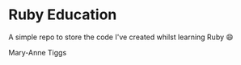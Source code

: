 # Ruby Education

A simple repo to store the code I've created whilst learning Ruby 😄

Mary-Anne Tiggs

